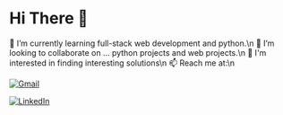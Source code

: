 # Hi There 👋
🌱 I’m currently learning full-stack web development and python.\n
👯 I’m looking to collaborate on ... python projects and web projects.\n
🐲 I'm interested in finding interesting solutions\n
📫 Reach me at:\n

[![Gmail](https://img.shields.io/badge/-Gmail-red?style=flat-square&logo=gmail&logoColor=white)](mailto:chandana.r.email@gmail.com)

[![LinkedIn](https://img.shields.io/badge/-LinkedIn-blue?style=flat-square&logo=linkedin&logoColor=white)](https://www.linkedin.com/in/chandana-r-87a028205/)



